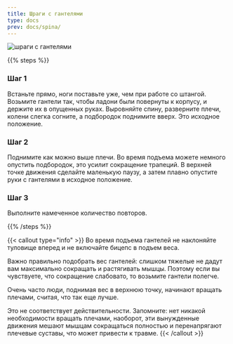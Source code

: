 ```yaml
---
title: Шраги с гантелями
type: docs
prev: docs/spina/
---
```

![шраги с гантелями](https://github.com/user-attachments/assets/f9a3277e-fa5d-4abd-8eac-a552f805309f)



{{% steps %}}

### Шаг 1
Встаньте прямо, ноги поставьте уже, чем при работе со штангой.
Возьмите гантели так, чтобы ладони были повернуты к корпусу, и держите их в опущенных руках.
Выровняйте спину, разверните плечи, колени слегка согните, а подбородок поднимите вверх. Это исходное положение.

### Шаг 2
Поднимите как можно выше плечи.
Во время подъема можете немного опустить подбородок, это усилит сокращение трапеций. В верхней точке движения сделайте маленькую паузу, а затем плавно опустите руки с гантелями в исходное положение.

### Шаг 3
Выполните намеченное количество повторов.

{{% /steps %}}

{{< callout type="info" >}}
Во время подъема гантелей не наклоняйте туловище вперед и не включайте бицепс в подъем веса.

﻿﻿Важно правильно подобрать вес гантелей: слишком тяжелые не дадут вам максимально сокращать и растягивать мышцы. Поэтому если вы чувствуете, что сокращение слабовато, то возьмите гантели полегче.
  
﻿﻿Очень часто люди, поднимая вес в верхнюю точку, начинают вращать плечами, считая, что так еще лучше.
  
Это не соответствует действительности. Запомните: нет никакой необходимости вращать плечами, наоборот, эти вынужденные движения мешают мышцам сокращаться полностью и перенапрягают плечевые суставы, что может привести к травме.
{{< /callout >}}
